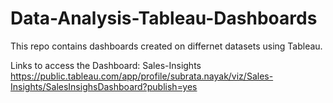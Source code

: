 # Data-Analysis-Tableau-Dashboards
This repo contains dashboards created on differnet datasets using Tableau.

Links to access the Dashboard:
Sales-Insights
https://public.tableau.com/app/profile/subrata.nayak/viz/Sales-Insights/SalesInsighsDashboard?publish=yes
